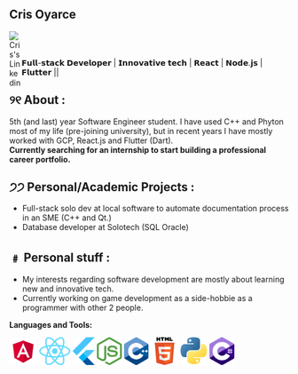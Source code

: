 ## Cris Oyarce

<a href="https://www.linkedin.com/in/cristoyarce/">
  <img align="left" alt="Cris's Linkedin" width="22px" src="https://cdn.jsdelivr.net/npm/simple-icons@v3/icons/linkedin.svg" />
</a>

<br/>
<br/>

𝗙𝘂𝗹𝗹-𝘀𝘁𝗮𝗰𝗸 𝗗𝗲𝘃𝗲𝗹𝗼𝗽𝗲𝗿 | 𝗜𝗻𝗻𝗼𝘃𝗮𝘁𝗶𝘃𝗲 𝘁𝗲𝗰𝗵 | 𝗥𝗲𝗮𝗰𝘁 | 𝗡𝗼𝗱𝗲.𝗷𝘀 | 𝗙𝗹𝘂𝘁𝘁𝗲𝗿 ||

## ୨୧ About :
   5th (and last) year Software Engineer student. I have used C++ and Phyton most of my life (pre-joining university), but in recent years I have mostly worked with GCP, React.js and Flutter (Dart).
   <br/>
   **Currently searching for an internship to start building a professional career portfolio.**

   

## ੭੭ Personal/Academic Projects :
   - Full-stack solo dev at local software to automate documentation process in an SME (C++ and Qt.)
   - Database developer at Solotech (SQL Oracle)

## ﹟ Personal stuff :
- My interests regarding software development are mostly about learning new and innovative tech.
- Currently working on game development as a side-hobbie as a programmer with other 2 people.

**Languages and Tools:**  

<code><img height="50" src="https://github.com/cris-oyarce/cris-oyarce/blob/8e39ac906f54a41a01dfc71edc9c25550bd4a18b/angular.png?raw=true"></code>
<code><img height="50" src="https://github.com/cris-oyarce/cris-oyarce/blob/main/React-icon.svg.png?raw=true"></code>
<code><img height="50" src="https://github.com/cris-oyarce/cris-oyarce/blob/main/flutter-logo-5086DD11C5-seeklogo.com.png?raw=true"></code>
<code><img height="50" src="https://github.com/cris-oyarce/cris-oyarce/blob/main/nodejs-logo-FBE122E377-seeklogo.com.png?raw=true"></code>
<code><img height="50" src="https://github.com/cris-oyarce/cris-oyarce/blob/main/ISO_C++_Logo.svg.png?raw=true"></code>
<code><img height="50" src="https://github.com/cris-oyarce/cris-oyarce/blob/main/HTML5_logo_and_wordmark.svg.png?raw=true"></code>
<code><img height="50" src="https://github.com/cris-oyarce/cris-oyarce/blob/main/Python-logo-notext.svg.png?raw=true"></code>
<code><img height="50" src="https://github.com/cris-oyarce/cris-oyarce/blob/main/c-sharp-c-icon-1822x2048-wuf3ijab.png?raw=true"></code>


<!-- Usable once I add a little portfolio on this account 
<a href="https://github.com/Neel2904">
  <img src="https://github-readme-stats.vercel.app/api/top-langs/?username=Neel2904&theme=radical&hide=glsl,python" />
</a>


<img src="https://github-readme-stats.vercel.app/api?username=Neel2904&&show_icons=true&theme=radical&line_height=27&v=5" alt="Ashwani's GitHub Stats" /> -->
